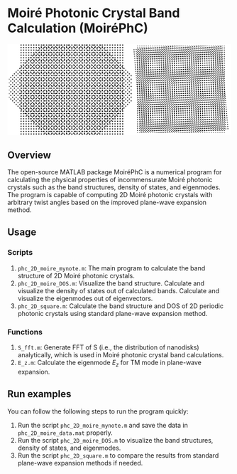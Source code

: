 # Moiré Photonic Crystal Band Calculation (MoiréPhC)
![MoirePhC_schematic](/github_cover.png)

## Overview
The open-source MATLAB package MoiréPhC is a numerical program for calculating the physical properties of incommensurate Moiré photonic crystals such as the band structures, density of states, and eigenmodes. The program is capable of computing 2D Moiré photonic crystals with arbitrary twist angles based on the improved plane-wave expansion method. 

## Usage
### Scripts
1. `phc_2D_moire_mynote.m`: The main program to calculate the band structure of 2D Moiré photonic crystals.
2. `phc_2D_moire_DOS.m`: Visualize the band structure. Calculate and visualize the density of states out of calculated bands. Calculate and visualize the eigenmodes out of eigenvectors.
3. `phc_2D_square.m`: Calculate the band structure and DOS of 2D periodic photonic crystals using standard plane-wave expansion method.

### Functions
1. `S_fft.m`: Generate FFT of S (i.e., the distribution of nanodisks) analytically, which is used in Moiré photonic crystal band calculations.
2. `E_z.m`: Calculate the eigenmode $E_z$ for TM mode in plane-wave expansion.

## Run examples
You can follow the following steps to run the program quickly:
1. Run the script `phc_2D_moire_mynote.m` and save the data in `phc_2D_moire_data.mat` properly.
2. Run the script `phc_2D_moire_DOS.m` to visualize the band structures, density of states, and eigenmodes.
3. Run the script `phc_2D_square.m` to compare the results from standard plane-wave expansion methods if needed.